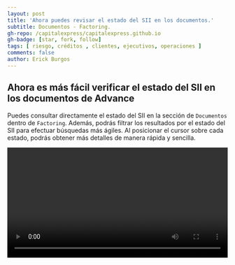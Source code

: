 ```yaml
---
layout: post
title: 'Ahora puedes revisar el estado del SII en los documentos.'
subtitle: Documentos - Factoring.
gh-repo: /capitalexpress/capitalexpress.github.io
gh-badge: [star, fork, follow]
tags: [ riesgo, créditos , clientes, ejecutivos, operaciones ]
comments: false
author: Erick Burgos
---
```

## Ahora es más fácil verificar el estado del SII en los documentos de Advance

Puedes consultar directamente el estado del SII en la sección de `Documentos` dentro de `Factoring`. Además, podrás filtrar los resultados por el estado del SII para efectuar búsquedas más ágiles. Al posicionar el cursor sobre cada estado, podrás obtener más detalles de manera rápida y sencilla.

<video width="100%"  controls autoplay loop>
  <source src="https://cdn.capitalexpress.cl/video/2024-12-27-11-06-46-EstadoSII-documentos.mp4" type="video/mp4">
</video>